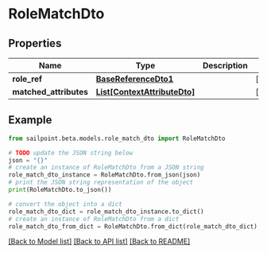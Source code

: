 # RoleMatchDto


## Properties

Name | Type | Description | Notes
------------ | ------------- | ------------- | -------------
**role_ref** | [**BaseReferenceDto1**](BaseReferenceDto1.md) |  | [optional] 
**matched_attributes** | [**List[ContextAttributeDto]**](ContextAttributeDto.md) |  | [optional] 

## Example

```python
from sailpoint.beta.models.role_match_dto import RoleMatchDto

# TODO update the JSON string below
json = "{}"
# create an instance of RoleMatchDto from a JSON string
role_match_dto_instance = RoleMatchDto.from_json(json)
# print the JSON string representation of the object
print(RoleMatchDto.to_json())

# convert the object into a dict
role_match_dto_dict = role_match_dto_instance.to_dict()
# create an instance of RoleMatchDto from a dict
role_match_dto_from_dict = RoleMatchDto.from_dict(role_match_dto_dict)
```
[[Back to Model list]](../README.md#documentation-for-models) [[Back to API list]](../README.md#documentation-for-api-endpoints) [[Back to README]](../README.md)


